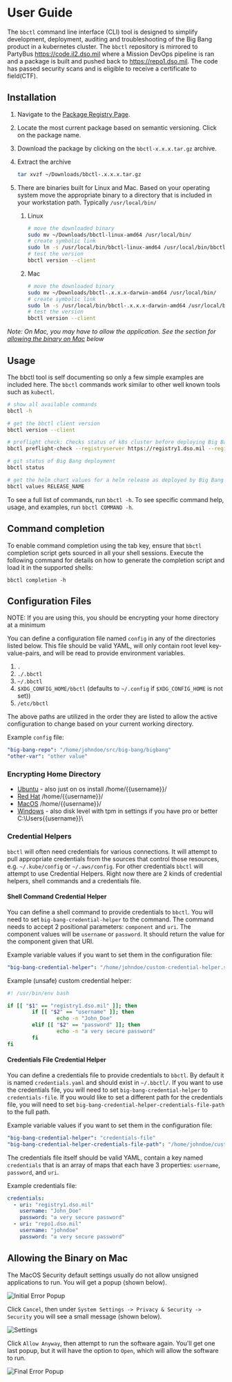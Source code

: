 # User Guide

The `bbctl` command line interface (CLI) tool is designed to simplify development, deployment, auditing and troubleshooting of the Big Bang product in a kubernetes cluster. The `bbctl` repository is mirrored to PartyBus <https://code.il2.dso.mil> where a Mission DevOps pipeline is ran and a package is built and pushed back to <https://repo1.dso.mil>. The code has passed security scans and is eligible to receive a certificate to field(CTF).

## Installation

1. Navigate to the [Package Registry Page](https://repo1.dso.mil/big-bang/product/packages/bbctl/-/packages).
1. Locate the most current package based on semantic versioning. Click on the package name.
1. Download the package by clicking on the ```bbctl-x.x.x.tar.gz``` archive.
1. Extract the archive

    ```bash
    tar xvzf ~/Downloads/bbctl-.x.x.x.tar.gz
    ```

1. There are binaries built for Linux and Mac. Based on your operating system move the appropriate binary to a directory that is included in your workstation path. Typically `/usr/local/bin/`
    1. Linux

        ```bash
        # move the downloaded binary
        sudo mv ~/Downloads/bbctl-linux-amd64 /usr/local/bin/
        # create symbolic link
        sudo ln -s /usr/local/bin/bbctl-linux-amd64 /usr/local/bin/bbctl
        # test the version
        bbctl version --client
        ```

    1. Mac

        ```bash
        # move the downloaded binary
        sudo mv ~/Downloads/bbctl-.x.x.x-darwin-amd64 /usr/local/bin/
        # create symbolic link
        sudo ln -s /usr/local/bin/bbctl-.x.x.x-darwin-amd64 /usr/local/bin/bbctl
        # test the version
        bbctl version --client
        ```

*Note: On Mac, you may have to allow the application. See the section for [allowing the binary on Mac](#allowing-the-binary-on-mac) below*

## Usage

The bbctl tool is self documenting so only a few simple examples are included here. The `bbctl` commands work similar to other well known tools such as `kubectl`.

```bash
# show all available commands
bbctl -h

# get the bbctl client version
bbctl version --client

# preflight check: Checks status of k8s cluster before deploying Big Bang
bbctl preflight-check --registryserver https://registry1.dso.mil --registryusername your.name --registrypassword yourPassword

# git status of Big Bang deployment
bbctl status

# get the helm chart values for a helm release as deployed by Big Bang
bbctl values RELEASE_NAME
```

To see a full list of commands, run `bbctl -h`. To see specific command help, usage, and examples, run `bbctl COMMAND -h`.

## Command completion

To enable command completion using the tab key, ensure that `bbctl` completion script gets sourced in all your shell sessions. Execute the following command for details on how to generate the completion script and load it in the supported shells:

```shell
bbctl completion -h
```

## Configuration Files

NOTE: If you are using this, you should be encrypting your home directory at a minimum

You can define a configuration file named `config` in any of the directories listed below. This file should be valid YAML, will only contain root level key-value-pairs, and will be read to provide environment variables.

1. `.`
1. `./.bbctl`
1. `~/.bbctl`
1. `$XDG_CONFIG_HOME/bbctl` (defaults to `~/.config` if `$XDG_CONFIG_HOME` is not set))
1. `/etc/bbctl`

The above paths are utilized in the order they are listed to allow the active configuration to change based on your current working directory.

Example `config` file:

```yaml
"big-bang-repo": "/home/johndoe/src/big-bang/bigbang"
"other-var": "other value"
```

### Encrypting Home Directory

- [Ubuntu](https://askubuntu.com/questions/1335006/what-is-the-recommended-method-to-encrypt-the-home-directory-in-ubuntu-21-04) - also just on os install /home/{{username}}/
- [Red Hat](https://access.redhat.com/documentation/en-us/red_hat_enterprise_linux/9/html/security_hardening/encrypting-block-devices-using-luks_security-hardening) /home/{{username}}/
- [MacOS](https://support.apple.com/guide/mac-help/protect-your-mac-information-with-encryption-mh40593/mac#:~:text=In%20the%20Finder%20on%20your,password%20in%20a%20safe%20place.) /home/{{username}}/
- [Windows](https://support.microsoft.com/en-us/windows/how-to-encrypt-a-file-1131805c-47b8-2e3e-a705-807e13c10da7) - also disk level with tpm in settings if you have pro or better C:\Users\{{username}}\

### Credential Helpers

`bbctl` will often need credentials for various connections. It will attempt to pull appropriate credentials from the sources that control those resources, e.g. `~/.kube/config` or `~/.aws/config`. For other credentials `bbctl` will attempt to use Credential Helpers. Right now there are 2 kinds of credential helpers, shell commands and a credentials file.

#### Shell Command Credential Helper

You can define a shell command to provide credentials to `bbctl`. You will need to set `big-bang-credential-helper` to the command. The command needs to accept 2 positional parameters: `component` and `uri`. The component values will be `username` or `password`. It should return the value for the component given that URI.

Example variable values if you want to set them in the configuration file:

```yaml
"big-bang-credential-helper": "/home/johndoe/custom-credential-helper.sh"
```

Example (unsafe) custom credential helper:

```bash
#! /usr/bin/env bash

if [[ "$1" == "registry1.dso.mil" ]]; then
        if [[ "$2" == "username" ]]; then
                echo -n "John_Doe"
        elif [[ "$2" == "password" ]]; then
                echo -n "a very secure password"
        fi
fi

```

#### Credentials File Credential Helper

You can define a credentials file to provide credentials to `bbctl`. By default it is named `credentials.yaml` and should exist in `~/.bbctl/`. If you want to use the credentials file, you will need to set `big-bang-credential-helper` to `credentials-file`. If you would like to set a different path for the credentials file, you will need to set `big-bang-credential-helper-credentials-file-path` to the full path.

Example variable values if you want to set them in the configuration file:

```yaml
"big-bang-credential-helper": "credentials-file"
"big-bang-credential-helper-credentials-file-path": "/home/johndoe/customFilePath.yaml"
```

The credentials file itself should be valid YAML, contain a key named `credentials` that is an array of maps that each have 3 properties: `username`, `password`, and `uri`.

Example credentials file:

```yaml
credentials:
  - uri: "registry1.dso.mil"
    username: "John_Doe"
    password: "a very secure password"
  - uri: "repo1.dso.mil"
    username: "johndoe"
    password: "a very secure password"
```

## Allowing the Binary on Mac

The MacOS Security default settings usually do not allow unsigned applications to run. You will get a popup (shown below).

![Initial Error Popup](Mac-error.png "Initial Error Popup")

Click `Cancel`, then under `System Settings -> Privacy & Security -> Security` you will see a small message (shown below).

![Settings](Mac-settings.png "Settings")

Click `Allow Anyway`, then attempt to run the software again. You'll get one last popup, but it will have the option to `Open`, which will allow the software to run.

![Final Error Popup](Mac-allow.png "Final Error Popup")
